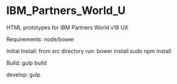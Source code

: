 # IBM_Partners_World_U
HTML prototypes for IBM Partners World v18 UX


Requirements:
node/bower

Initial Install:
from src directory run:
bower install
sudo npm install

Build:
gulp build

develop:
gulp
